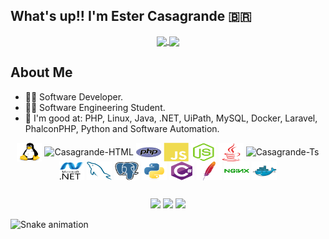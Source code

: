## What's up!! I'm Ester Casagrande 🇧🇷
<p align="center">
  <a href="https://github.com/ester-casagrande/">
    <img
      align="center"
      src="https://github-readme-stats.vercel.app/api/top-langs/?username=ester-casagrande&layout=compact"
    />
  </a>
  <a href="https://github.com/ester-casagrande/">
    <img
      align="center"
      height="165"
      src="https://github-readme-stats.vercel.app/api?username=ester-casagrande&count_private=true&show_icons=true&custom_title=Github%20Status&hide=issues"
    />
  </a>
</p>
 
 ## About Me
 
- 👨‍💻 Software Developer.
- 👨‍🎓 Software Engineering Student.
- 🎯 I'm good at: PHP, Linux, Java, .NET, UiPath, MySQL, Docker, Laravel, PhalconPHP, Python and Software Automation.
 
<p align="center">
  <img align="center" alt="Casagrande-HTML" height="30" width="40" src="https://raw.githubusercontent.com/devicons/devicon/master/icons/linux/linux-original.svg">
  <img align="center" alt="Casagrande-HTML" height="30" width="40" src="https://www.vectorlogo.zone/logos/git-scm/git-scm-icon.svg">
  <img align="center" alt="Casagrande-HTML" height="30" width="40" src="https://raw.githubusercontent.com/devicons/devicon/master/icons/php/php-original.svg">
  <img align="center" alt="Casagrande-Js" height="30" width="40" src="https://raw.githubusercontent.com/devicons/devicon/master/icons/javascript/javascript-plain.svg">
  <img align="center" alt="Casagrande-Ts" height="30" width="40" src="https://raw.githubusercontent.com/devicons/devicon/master/icons/nodejs/nodejs-plain.svg">
  <img align="center" alt="Casagrande-Ts" height="30" width="40" src="https://raw.githubusercontent.com/devicons/devicon/master/icons/java/java-plain.svg">
  <img align="center" alt="Casagrande-Ts" height="30" width="40" src="https://www.vectorlogo.zone/logos/springio/springio-icon.svg">
  <img align="center" alt="Casagrande-Ts" height="30" width="40" src="https://raw.githubusercontent.com/devicons/devicon/master/icons/dot-net/dot-net-original-wordmark.svg">
  <img align="center" alt="Casagrande-CSS" height="30" width="40" src="https://raw.githubusercontent.com/devicons/devicon/master/icons/mysql/mysql-original.svg">
  <img align="center" alt="Casagrande-CSS" height="30" width="40" src="https://raw.githubusercontent.com/devicons/devicon/master/icons/postgresql/postgresql-original.svg">
  <img align="center" alt="Casagrande-Python" height="30" width="40" src="https://raw.githubusercontent.com/devicons/devicon/master/icons/python/python-original.svg">
  <img align="center" alt="Casagrande-Csharp" height="30" width="40" src="https://raw.githubusercontent.com/devicons/devicon/master/icons/csharp/csharp-original.svg">
  <img align="center" alt="Casagrande-HTML" height="30" width="40" src="https://raw.githubusercontent.com/devicons/devicon/master/icons/apache/apache-original.svg">
  <img align="center" alt="Casagrande-HTML" height="30" width="40" src="https://raw.githubusercontent.com/devicons/devicon/master/icons/nginx/nginx-original.svg">
  <img align="center" alt="Casagrande-HTML" height="30" width="40" src="https://raw.githubusercontent.com/devicons/devicon/master/icons/docker/docker-original.svg">
</p>
  
  ##
 
<p align="center">
 <a href="https://discord.gg/EdteFWR7D4" target="_blank"><img src="https://img.shields.io/badge/Discord-7289DA?style=for-the-badge&logo=discord&logoColor=white" target="_blank"></a> 
  <a href = "mailto:dev.casagrande@gmail.com"><img src="https://img.shields.io/badge/-Gmail-%23333?style=for-the-badge&logo=gmail&logoColor=white" target="_blank"></a>
  <a href="https://www.linkedin.com/in/ester-casagrande-a563301b2/" target="_blank"><img src="https://img.shields.io/badge/-LinkedIn-%230077B5?style=for-the-badge&logo=linkedin&logoColor=white" target="_blank"></a> 
 
  ![Snake animation](https://github.com/ester-casagrande/ester-casagrande/blob/output/github-contribution-grid-snake.svg)
 
</p>
